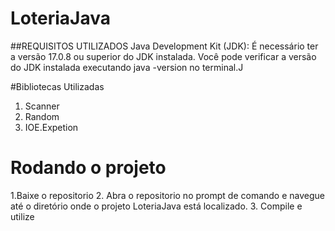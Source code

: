# LoteriaJava
##REQUISITOS UTILIZADOS
Java Development Kit (JDK): É necessário ter a versão 17.0.8 ou superior do JDK instalada. Você pode verificar a versão do JDK instalada executando java -version no terminal.J

#Bibliotecas Utilizadas
1. Scanner
2. Random
3. IOE.Expetion

# Rodando o projeto

1.Baixe o repositorio 
2. Abra o repositorio no prompt de comando e navegue até o diretório onde o projeto LoteriaJava está localizado.
3. Compile e utilize 
